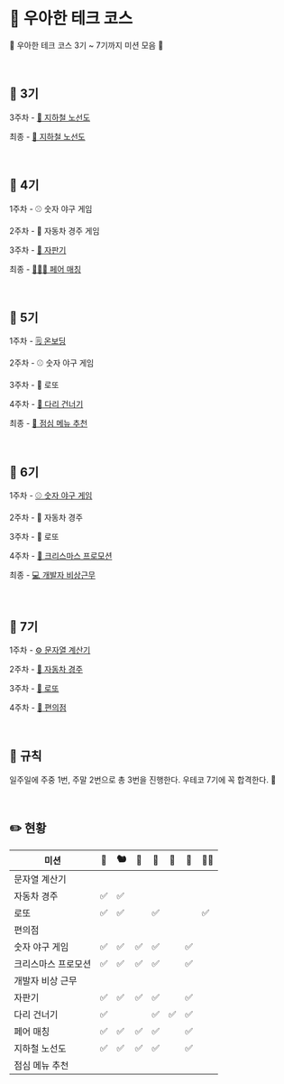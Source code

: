 # 🌌 우아한 테크 코스

🦖 우아한 테크 코스 3기 ~ 7기까지 미션 모음 🦕

<br>

## 🚀 3기

3주차 - [🚈 지하철 노선도](https://github.com/woowacourse/java-subway-map-precourse)

최종 - [🚈 지하철 노선도](https://github.com/woowacourse/java-subway-path-precourse)

<br>

## 🚀 4기

1주차 - ⚾ 숫자 야구 게임

2주차 - 🚗 자동차 경주 게임

3주차 - [🥤 자판기](https://github.com/woowacourse/java-vendingmachine-precourse)

최종 -  [🧑‍🤝‍🧑 페어 매칭](https://github.com/woowacourse/java-pairmatching-precourse)

<br>

## 🚀 5기

1주차 - [🗒️ 온보딩](https://github.com/c4fiber/java-onboarding)

2주차 - ⚾ 숫자 야구 게임

3주차 - 🎰 로또

4주차 - [🌉 다리 건너기](https://github.com/bark20/java-bridge)

최종 - [🍚  점심 메뉴 추천](https://github.com/chaewon121/java-menu/tree/chaewon121)

<br>

## 🚀 6기

1주차 - [⚾ 숫자 야구 게임](https://github.com/woowacourse-precourse/java-baseball-6)

2주차 - 🚗 자동차 경주

3주차 - 🎰 로또

4주차 - [🎄 크리스마스 프로모션](https://github.com/woowacourse-precourse/java-christmas-6)

최종 - [💻 개발자 비상근무](https://github.com/woowacourse-precourse/java-oncall-6)

<br>

## 🚀 7기

1주차 - [⚙️ 문자열 계산기](https://github.com/woowacourse-precourse/java-calculator-7)

2주차 - [🚗 자동차 경주](https://github.com/woowacourse-precourse/java-racingcar-7)

3주차 - [🎰 로또](https://github.com/woowacourse-precourse/java-lotto-7)

4주차 - [🏪 편의점](https://github.com/woowacourse-precourse/java-convenience-store-7)

<br>

## 📑 규칙

일주일에 주중 1번, 주말 2번으로 총 3번을 진행한다.
우테코 7기에 꼭 합격한다. 🌟

<br>

## ✏️ 현황

|미션|🦦|🐿️|🥔|🐇|🐶|🐬|🧑🏻|
|---|---|---|---|---|---|---|---|
|문자열 계산기||||||||
|자동차 경주|✅|✅||||||
|로또|✅|✅||✅|||✅|
|편의점||||||||
|숫자 야구 게임|✅|✅|✅|✅||✅||
|크리스마스 프로모션|✅|✅|✅|✅||✅||
|개발자 비상 근무||||||||
|자판기|✅|✅|✅|✅||✅||
|다리 건너기|✅|||✅|✅|✅||
|페어 매칭|✅|✅|✅|✅||✅||
|지하철 노선도|✅|✅|✅|✅||✅||
|점심 메뉴 추천||||||||
